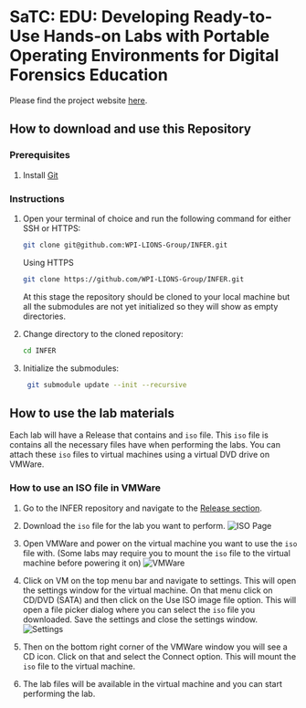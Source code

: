 # SaTC: EDU: Developing Ready-to-Use Hands-on Labs with Portable Operating Environments for Digital Forensics Education

Please find the project website [here](https://wp.wpi.edu/infer/).

## How to download and use this Repository

### Prerequisites

1. Install [Git](https://git-scm.com/downloads)

### Instructions

1. Open your terminal of choice and run the following command for either SSH or HTTPS:
   ```bash
   git clone git@github.com:WPI-LIONS-Group/INFER.git
   ```
   Using HTTPS
   ```bash
   git clone https://github.com/WPI-LIONS-Group/INFER.git
   ```
   At this stage the repository should be cloned to your local machine but all the submodules are not yet initialized so they will show as empty directories.

2. Change directory to the cloned repository:
   ```bash
   cd INFER
   ```

3. Initialize the submodules:
   ```bash
    git submodule update --init --recursive
    ```

## How to use the lab materials

Each lab will have a Release that contains and `iso` file. This `iso` file is contains all the necessary files have when performing the labs. You can attach these `iso` files to virtual machines using a virtual DVD drive on VMWare.

### How to use an ISO file in VMWare

1. Go to the INFER repository and navigate to the [Release section](https://github.com/WPI-LIONS-Group/INFER/releases).

2. Download the `iso` file for the lab you want to perform.
   ![ISO Page](.github/imgs/Screenshot%20from%202024-12-16%2008-56-12.png)

3. Open VMWare and power on the virtual machine you want to use the `iso` file with. (Some labs may require you to mount the `iso` file to the virtual machine before powering it on)
   ![VMWare](.github/imgs/Screenshot%20from%202024-12-16%2009-06-07.png)

4. Click on VM on the top menu bar and navigate to settings. This will open the settings window for the virtual machine. On that menu click on CD/DVD (SATA) and then click on the Use ISO image file option. This will open a file picker dialog where you can select the `iso` file you downloaded. Save the settings and close the settings window.
   ![Settings](.github/imgs/Screenshot%20from%202024-12-16%2009-09-58.png)

5. Then on the bottom right corner of the VMWare window you will see a CD icon. Click on that and select the Connect option. This will mount the `iso` file to the virtual machine.

6. The lab files will be available in the virtual machine and you can start performing the lab.